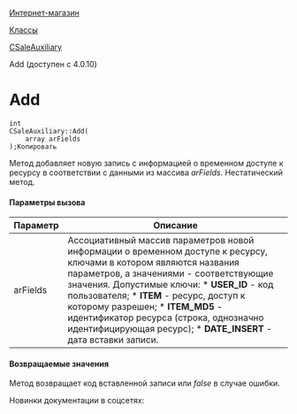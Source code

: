 [Интернет-магазин](/api_help/sale/index.php)

[Классы](/api_help/sale/classes/index.php)

[CSaleAuxiliary](/api_help/sale/classes/csaleauxiliary/index.php)

Add (доступен с 4.0.10)

Add
===

```
int
CSaleAuxiliary::Add(
	array arFields
);Копировать
```

Метод добавляет новую запись с информацией о временном доступе к ресурсу в соответствии с данными из массива *arFields*. Нестатический метод.

#### Параметры вызова

| Параметр | Описание |
| --- | --- |
| arFields | Ассоциативный массив параметров новой информации о временном доступе к ресурсу, ключами в котором являются названия параметров, а значениями - соответствующие значения. Допустимые ключи:  * **USER\_ID** - код пользователя; * **ITEM** - ресурс, доступ к которому разрешен; * **ITEM\_MD5** - идентификатор ресурса (строка, однозначно идентифицирующая ресурс); * **DATE\_INSERT** - дата вставки записи. |

#### Возвращаемые значения

Метод возвращает код вставленной записи или *false* в случае ошибки.

Новинки документации в соцсетях: